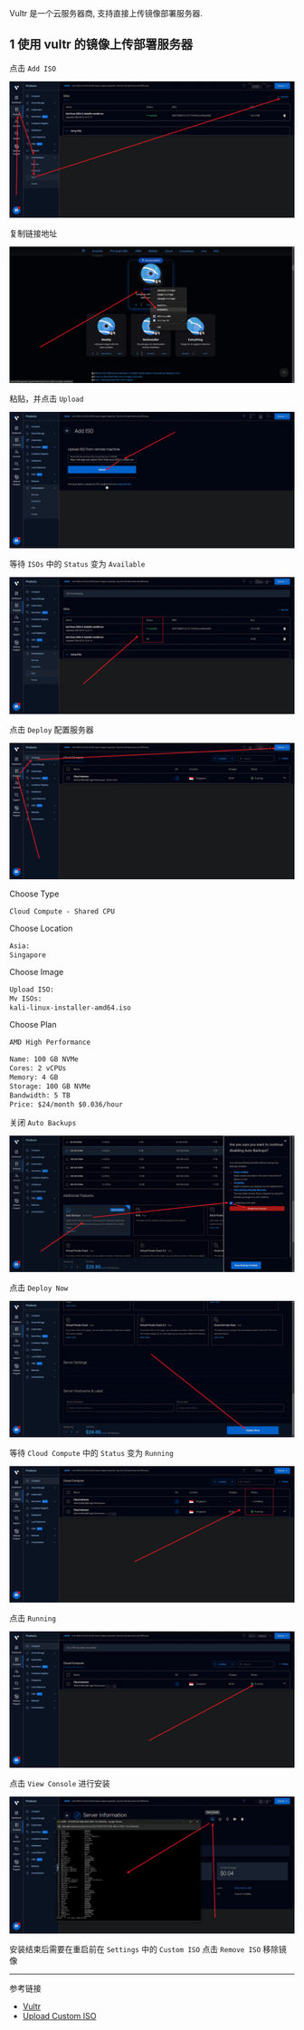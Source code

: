 Vultr 是一个云服务器商, 支持直接上传镜像部署服务器.

## 1 使用 vultr 的镜像上传部署服务器

点击 `Add ISO` 

![点击 `Add ISO`](./../../../../images/vultr/%E7%82%B9%E5%87%BB%20%60Add%20ISO%60.png)

复制链接地址

![复制链接地址](./../../../../images/vultr/%E5%A4%8D%E5%88%B6%E9%93%BE%E6%8E%A5%E5%9C%B0%E5%9D%80.png)

粘贴，并点击 `Upload` 

![粘贴，并点击 `Upload` ](./../../../../images/vultr/%E7%B2%98%E8%B4%B4%EF%BC%8C%E5%B9%B6%E7%82%B9%E5%87%BB%20%60Upload%60%20.png)

等待 `ISOs` 中的 `Status` 变为 `Available` 

![等待 `ISOs` 中镜像的 `Status` 变为 `Available` ](./../../../../images/vultr/%E7%AD%89%E5%BE%85%20%60ISOs%60%20%E4%B8%AD%E9%95%9C%E5%83%8F%E7%9A%84%20%60Status%60%20%E5%8F%98%E4%B8%BA%20%60Available%60%20.png)

点击 `Deploy` 配置服务器

![点击 `Deploy` 配置服务器](./../../../../images/vultr/%E7%82%B9%E5%87%BB%20%60Deploy%60%20%E9%85%8D%E7%BD%AE%E6%9C%8D%E5%8A%A1%E5%99%A8.png)

Choose Type

```
Cloud Compute - Shared CPU
```

Choose Location

```
Asia:
Singapore
```

Choose Image

```
Upload ISO:
Mv ISOs:
kali-linux-installer-amd64.iso
```

Choose Plan

```
AMD High Performance
```

```
Name: 100 GB NVMe
Cores: 2 vCPUs
Memory: 4 GB
Storage: 100 GB NVMe
Bandwidth: 5 TB
Price: $24/month $0.036/hour
```

关闭 `Auto Backups` 

![关闭 `Auto Backups` ](./../../../../images/vultr/%E5%85%B3%E9%97%AD%20%60Auto%20Backups%60%20.png)

点击 `Deploy Now` 

![点击 `Deploy Now` ](./../../../../images/vultr/%E7%82%B9%E5%87%BB%20%60Deploy%20Now%60%20.png)

等待 `Cloud Compute` 中的 `Status` 变为 `Running` 

![等待 `Cloud Compute` 中的 `Status` 变为 `Running` ](./../../../../images/vultr/%E7%AD%89%E5%BE%85%20%60Cloud%20Compute%60%20%E4%B8%AD%E7%9A%84%20%60Status%60%20%E5%8F%98%E4%B8%BA%20%60Running%60%20.png)

点击 `Running` 

![点击 `Running` ](./../../../../images/vultr/%E7%82%B9%E5%87%BB%20%60Running%60%20.png)

点击 `View Console` 进行安装

![点击 `View Console` 进行安装](./../../../../images/vultr/%E7%82%B9%E5%87%BB%20%60View%20Console%60%20%E8%BF%9B%E8%A1%8C%E5%AE%89%E8%A3%85.png)

安装结束后需要在重启前在 `Settings` 中的 `Custom ISO` 点击 `Remove ISO` 移除镜像

---

参考链接

- [Vultr](https://www.vultr.com/)
- [Upload Custom ISO](https://www.vultr.com/features/upload-iso/)

